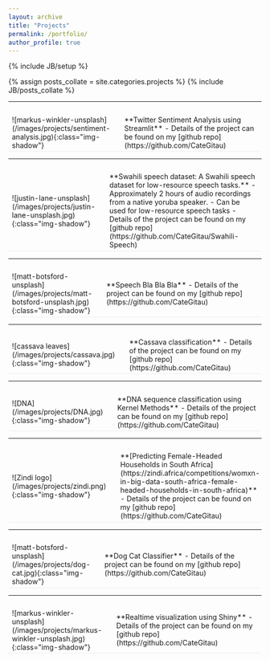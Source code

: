 ```yaml
---
layout: archive
title: "Projects"
permalink: /portfolio/
author_profile: true
---
```


{% include JB/setup %}

{% assign posts_collate = site.categories.projects %}
{% include JB/posts_collate %}


<link rel="stylesheet" href="/glyphicons/css/glyphicons.css" />

<table style="width:100%">
<col width="20%">
<col width="10">
<col >


<tr height="25"/>
<tr style="border-bottom:1pt solid #eee" >
<td markdown="1">
![markus-winkler-unsplash](/images/projects/sentiment-analysis.jpg){:class="img-shadow"}
</td>
<td></td>
<td markdown="1">
**Twitter Sentiment Analysis using Streamlit**
- Details of the project can be found on my [github repo](https://github.com/CateGitau)

</td> 
</tr>
</table>

<table style="width:100%">
<col width="20%">
<col width="10">
<col >

<tr height="25"/>
<tr style="border-bottom:1pt solid #eee" >
<td markdown="1">
![justin-lane-unsplash](/images/projects/justin-lane-unsplash.jpg){:class="img-shadow"}
</td>
<td></td>
<td markdown="1">
**Swahili speech dataset: A Swahili speech dataset for low-resource speech tasks.**
- Approximately 2 hours of audio recordings from a native yoruba speaker.
- Can be used for low-resource speech tasks
- Details of the project can be found on my [github repo](https://github.com/CateGitau/Swahili-Speech)

</td>
</tr>

</table>

<table style="width:100%">
<col width="20%">
<col width="10">
<col >


<tr height="25"/>
<tr style="border-bottom:1pt solid #eee" >
<td markdown="1">
![matt-botsford-unsplash](/images/projects/matt-botsford-unsplash.jpg){:class="img-shadow"}
</td>
<td></td>
<td markdown="1">
**Speech Bla Bla Bla**
- Details of the project can be found on my [github repo](https://github.com/CateGitau)

</td> 
</tr>
</table>

<table style="width:100%">
<col width="20%">
<col width="10">
<col >


<tr height="25"/>
<tr style="border-bottom:1pt solid #eee" >
<td markdown="1">
![cassava leaves](/images/projects/cassava.jpg){:class="img-shadow"}
</td>
<td></td>
<td markdown="1">
**Cassava classification**
- Details of the project can be found on my [github repo](https://github.com/CateGitau)

</td> 
</tr>
</table>


<table style="width:100%">
<col width="20%">
<col width="10">
<col >


<tr height="25"/>
<tr style="border-bottom:1pt solid #eee" >
<td markdown="1">
![DNA](/images/projects/DNA.jpg){:class="img-shadow"}
</td>
<td></td>
<td markdown="1">
**DNA sequence classification using Kernel Methods**
- Details of the project can be found on my [github repo](https://github.com/CateGitau)

</td> 
</tr>
</table>

<table style="width:100%">
<col width="20%">
<col width="10">
<col >


<tr height="25"/>
<tr style="border-bottom:1pt solid #eee" >
<td markdown="1">
![Zindi logo](/images/projects/zindi.png){:class="img-shadow"}
</td>
<td></td>
<td markdown="1">
**[Predicting Female-Headed Households in South Africa](https://zindi.africa/competitions/womxn-in-big-data-south-africa-female-headed-households-in-south-africa)**
- Details of the project can be found on my [github repo](https://github.com/CateGitau)

</td> 
</tr>
</table>

<table style="width:100%">
<col width="20%">
<col width="10">
<col >


<tr height="25"/>
<tr style="border-bottom:1pt solid #eee" >
<td markdown="1">
![matt-botsford-unsplash](/images/projects/dog-cat.jpg){:class="img-shadow"}
</td>
<td></td>
<td markdown="1">
**Dog Cat Classifier**
- Details of the project can be found on my [github repo](https://github.com/CateGitau)

</td> 
</tr>
</table>

<table style="width:100%">
<col width="20%">
<col width="10">
<col >


<tr height="25"/>
<tr style="border-bottom:1pt solid #eee" >
<td markdown="1">
![markus-winkler-unsplash](/images/projects/markus-winkler-unsplash.jpg){:class="img-shadow"}
</td>
<td></td>
<td markdown="1">
**Realtime visualization using Shiny**
- Details of the project can be found on my [github repo](https://github.com/CateGitau)

</td> 
</tr>
</table>

